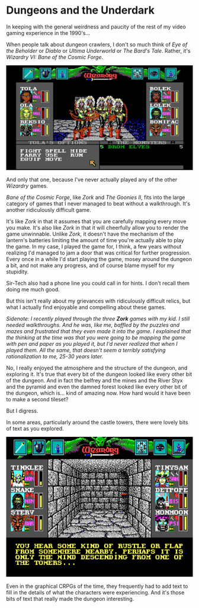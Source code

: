 # Dungeons and the Underdark

In keeping with the general weirdness and paucity of the rest of my video gaming experience in the 1990's...

When people talk about dungeon crawlers, I don't so much think of _Eye of the Beholder_ or _Diablo_ or _Ultima Underworld_ or _The Bard's Tale_.  Rather, it's _Wizardry VI: Bane of the Cosmic Forge_.  

![Bane of the Cosmic Forge](images/botcf1.jpeg)

And only that one, because I've never actually played any of the other _Wizardry_ games.

_Bane of the Cosmic Forge_, like _Zork_ and _The Goonies II_, fits into the large category of games that I never managed to beat without a walkthrough.  It's another ridiculously difficult game.

It's like _Zork_ in that it assumes that you are carefully mapping every move you make.  It's also like _Zork_ in that it will cheerfully allow you to render the game unwinnable.  Unlike _Zork_, it doesn't have the mechanism of the lantern's batteries limiting the amount of time you're actually able to play the game.  In my case, I played the game for, I think, a few years without realizing I'd managed to jam a door that was critical for further progression.  Every once in a while I'd start playing the game, mosey around the dungeon a bit, and not make any progress, and of course blame myself for my stupidity.

Sir-Tech also had a phone line you could call in for hints.  I don't recall them doing me much good.

But this isn't really about my grievances with ridiculously difficult relics, but what I actually find enjoyable and compelling about these games.

_Sidenote: I recently played through the three **Zork** games with my kid.  I still needed walkthroughs.  And he was, like me, baffled by the puzzles and mazes and frustrated that they even made it into the game.  I explained that the thinking at the time was that you were going to be mapping the game with pen and paper as you played it, but I'd never realized that when I played them.  All the same, that doesn't seem a terribly satisfying rationalization to me, 25-30 years later._

No, I really enjoyed the atmosphere and the structure of the dungeon, and exploring it.  It's true that every bit of the dungeon looked like every other bit of the dungeon.  And in fact the belfrey and the mines and the River Styx and the pyramid and even the damned forest looked like every other bit of the dungeon, which is... kind of amazing now.  How hard would it have been to make a second tileset?

But I digress.

In some areas, particularly around the castle towers, there were lovely bits of text as you explored.

![You hear some kind of rustle or flap from somewhere nearby...](images/botcf2.png)

Even in the graphical CRPGs of the time, they frequently had to add text to fill in the details of what the characters were experiencing.  And it's those bits of text that really made the dungeon interesting.


